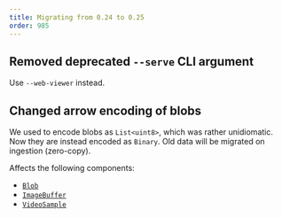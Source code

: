 ```yaml
---
title: Migrating from 0.24 to 0.25
order: 985
---
```

<!--   ^^^ this number must be _decremented_ when you copy/paste this file -->


## Removed deprecated `--serve` CLI argument

Use `--web-viewer` instead.


## Changed arrow encoding of blobs
We used to encode blobs as `List<uint8>`, which was rather unidiomatic.
Now they are instead encoded as `Binary`.
Old data will be migrated on ingestion (zero-copy).

Affects the following components:
- [`Blob`](https://rerun.io/docs/reference/types/components/blob)
- [`ImageBuffer`](https://rerun.io/docs/reference/types/components/image_buffer)
- [`VideoSample`](https://rerun.io/docs/reference/types/components/video_sample)
